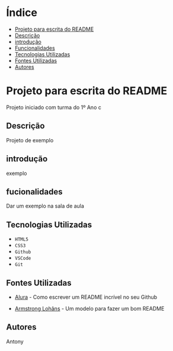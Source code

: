 # Índice 

* [Projeto para escrita do README](#projeto-para-escrita-do-readme)
* [Descrição](#descrição)
* [introdução](#introdução)
* [Funcionalidades](#fucionalidades)
* [Tecnologias Utilizadas](#fontes-utilizadas)
* [Fontes Utilizadas](#fontes-utilizadas)
* [Autores](#autores)
# Projeto para escrita do README

Projeto iniciado com turma do 1º Ano c
## Descrição
Projeto de exemplo
## introdução 
exemplo
## fucionalidades
 Dar um exemplo na sala de aula
## Tecnologias Utilizadas
* ``HTML5``
* ``CSS3``
* ``Github``
* ``VSCode``
* ``Git``
## Fontes Utilizadas 

* [Alura](https://www.alura.com.br/artigos/escrever-bom-readme) - Como escrever um README incrível no seu Github

* [Armstrong Lohãns](https://gist.github.com/lohhans/f8da0b147550df3f96914d3797e9fb89) - Um modelo para fazer um bom README
## Autores
Antony